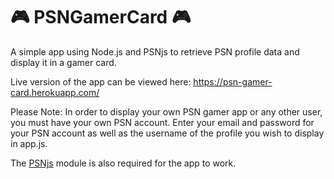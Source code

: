 # :video_game: PSNGamerCard :video_game:
A simple app using Node.js and PSNjs to retrieve PSN profile data and display it in a gamer card.

Live version of the app can be viewed here: https://psn-gamer-card.herokuapp.com/

Please Note: In order to display your own PSN gamer app or any other user, you must have your own PSN account. Enter your email and password for your PSN account as well as the username of the profile you wish to display in app.js.

The [PSNjs](https://www.npmjs.com/package/PSNjs) module is also required for the app to work.



